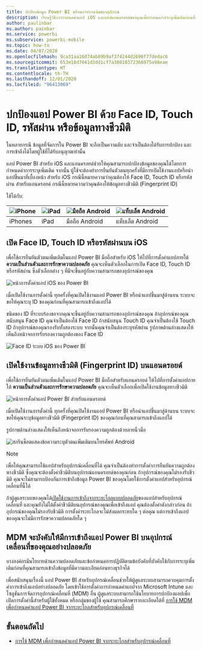 ```yaml
---
title: ปกป้องข้อมูล Power BI พร้อมการระบเดิมของอุปกรณ์
description: เรียนรู้วิธีการกำหนดค่าแอป iOS และแอปแอนดรอยด์ของคุณเพื่อกำหนดการระบุเพิ่มเติมก่อนที่คุณสามารถเข้าถึงข้อมูล Power BI ของคุณ
author: paulinbar
ms.author: painbar
ms.service: powerbi
ms.subservice: powerbi-mobile
ms.topic: how-to
ms.date: 04/07/2020
ms.openlocfilehash: 9ca31aa16d74ab89b9af374244d2696f77dedac6
ms.sourcegitcommit: 653e18d7041d3dd1cf7a38010372366975a98eae
ms.translationtype: HT
ms.contentlocale: th-TH
ms.lasthandoff: 12/01/2020
ms.locfileid: "96413069"
---
```

# <a name="protect-power-bi-app-with-face-id-touch-id-passcode-or-biometric-data"></a>ปกป้องแอป Power BI ด้วย Face ID, Touch ID, รหัสผ่าน หรือข้อมูลทางชีวมิติ 

ในหลายกรณี ข้อมูลที่จัดการใน Power BI จะถือเป็นความลับ และจำเป็นต้องได้รับการปกป้อง และการเข้าถึงได้โดยผู้ใช้ที่ได้รับอนุญาตเท่านั้น 

แอป Power BI สำหรับ iOS และแอนดรอยด์ช่วยให้คุณสามารถปกป้องข้อมูลของคุณได้โดยการกำหนดค่าการระบุเพิ่มเติม จากนั้น ผู้ใช้จะต้องทำการยืนยันตัวตนทุกครั้งที่มีการเปิดใช้งานแอปหรือนำแอปขึ้นมาที่เบื้องหน้า สำหรับ iOS กรณีนี้หมายความว่าคุณต้องให้ Face ID, Touch ID หรือรหัสผ่าน สำหรับแอนดรอยด์ กรณีนี้หมายความว่าคุณต้องให้ข้อมูลทางชีวมิติ (Fingerprint ID)

ใช้ได้กับ:

| ![iPhone](./media/mobile-native-secure-access/ios-logo-40-px.png) | ![iPad](./media/mobile-native-secure-access/ios-logo-40-px.png) | ![มือถือ Android](././media/mobile-native-secure-access/android-logo-40-px.png) | ![แท็บเล็ต Android](././media/mobile-native-secure-access/android-logo-40-px.png) |
|:--- |:--- |:--- |:--- |
|iPhones |iPad |มือถือ Android |แท็บเล็ต Android |

## <a name="turn-on-face-id-touch-id-or-passcode-on-ios"></a>เปิด Face ID, Touch ID หรือรหัสผ่านบน iOS

เพื่อใช้การยืนยันตัวตนเพิ่มเติมในแอป Power BI มือถือสำหรับ iOS ให้ไปที่การตั้งค่าแอปภายใต้ **ความเป็นส่วนตัวและการรักษาความปลอดภัย** คุณจะเห็นตัวเลือกในการเปิด Face ID, Touch ID หรือรหัสผ่าน ซึ่งตัวเลือกต่าง ๆ ที่มีจะขึ้นอยู่กับความสามารถของอุปกรณ์ของคุณ

![หน้าการตั้งค่าแอป iOS ของ Power BI](./media/mobile-native-secure-access/mobile-ios-native-secured-setting.png)

เมื่อเปิดใช้งานการตั้งค่านี้ ทุกครั้งที่คุณเปิดใช้งานแอป Power BI หรือนำแอปขึ้นมาสู่ด้านบน ระบบจะขอให้คุณระบุ ID ของคุณก่อนที่คุณสามารถเข้าถึงแอปได้

ชนิดของ ID ที่ระบบร้องขอจากคุณจะขึ้นอยู่กับความสามารถของอุปกรณ์ของคุณ ถ้าอุปกรณ์ของคุณสนับสนุน Face ID คุณจำเป็นต้องใช้ Face ID ถ้าสนับสนุน Touch ID คุณจำเป็นต้องใช้ Touch ID ถ้าอุปกรณ์ของคุณรองรับทั้งสองระบบ จากนั้นคุณจำเป็นต้องระบุรหัสผ่าน รูปภาพด้านล่างแสดงให้เห็นถึงหน้าจอการรับรองความถูกต้องของ Face ID

![Face ID ระบบ iOS ของ Power BI](./media/mobile-native-secure-access/mobile-ios-native-secured-faceid.png)

## <a name="turn-on-biometric-data-fingerprint-id-on-android"></a>เปิดใช้งานข้อมูลทางชีวมิติ (Fingerprint ID) บนแอนดรอยด์

เพื่อใช้การยืนยันตัวตนเพิ่มเติมในแอป Power BI มือถือสำหรับแอนดรอยด์ ให้ไปที่การตั้งค่าแอปภายใต้ **ความเป็นส่วนตัวและการรักษาความปลอดภัย** คุณจะเห็นตัวเลือกเพื่อเปิดใช้งานข้อมูลทางชีวมิติ

![หน้าการตั้งค่าแอป Power BI สำหรับแอนดรอยด์](./media/mobile-native-secure-access/mobile-android-native-secured-setting.png)

เมื่อเปิดใช้งานการตั้งค่านี้ ทุกครั้งที่คุณเปิดใช้งานแอป Power BI หรือนำแอปขึ้นมาสู่ด้านบน ระบบจะขอให้คุณระบุข้อมูลทางชีวมิติ (Fingerprint ID) ของคุณก่อนที่คุณสามารถเข้าถึงแอปได้

รูปภาพด้านล่างแสดงให้เห็นถึงหน้าจอการรับรองความถูกต้องด้วยลายนิ้วมือ

![สกรีนช็อตแสดงข้อความระบุตัวตนเพิ่มเติมบนโทรศัพท์ Android](./media/mobile-native-secure-access/mobile-android-native-secured-fingerprint-id.png)

>[!NOTE]
>เพื่อให้คุณสามารถใช้แอปสำหรับอุปกรณ์เคลื่อนที่ได้ คุณจำเป็นต้องทำการตั้งค่าการยืนยันความถูกต้องทางชีวมิติ ซึ่งคุณจะต้องตั้งค่าชีวมิติบนอุปกรณ์แอนดรอยด์ของคุณก่อน ถ้าอุปกรณ์ของคุณไม่รองรับชีวมิติ คุณจะไม่สามารถป้องกันการเข้าถึงข้อมูล Power BI ของคุณโดยใช้การตั้งค่าแอปสำหรับอุปกรณ์เคลื่อนที่นี้ได้
>
>ถ้าผู้ดูแลระบบของคุณได้[เปิดใช้งานการเข้าถึงจากระยะไกลแบบปลอดภัย](#mdm-enforcement-of-secure-access-to-your-power-bi-mobile-app)ของแอปสำหรับอุปกรณ์เคลื่อนที่ และคุณยังไม่ได้ตั้งค่าชีวมิติบนอุปกรณ์ของคุณเพื่อเข้าถึงแอป คุณต้องตั้งค่าดังกล่าวก่อน ถ้าอุปกรณ์ของคุณไม่รองรับชีวมิติ การตั้งค่าระยะไกลจะไม่ส่งผลกระทบใด ๆ ต่อคุณ แต่การเข้าถึงแอปของคุณจะไม่มีการรักษาความปลอดภัยใด ๆ

## <a name="mdm-enforcement-of-secure-access-to-your-power-bi-mobile-app"></a>MDM จะบังคับให้มีการเข้าถึงแอป Power BI บนอุปกรณ์เคลื่อนที่ของคุณอย่างปลอดภัย

บางองค์กรมีนโยบายด้านความปลอดภัยและข้อกำหนดการปฏิบัติตามข้อบังคับที่บังคับใช้กับการระบุเพิ่มเติมก่อนที่คุณสามารถเข้าถึงข้อมูลที่มีความละเอียดอ่อนทางธุรกิจได้

เพื่อสนับสนุนเรื่องนี้ แอป Power BI สำหรับอุปกรณ์เคลื่อนช่วยให้ผู้ดูแลระบบสามารถควบคุมการตั้งค่าการเข้าถึงแอปอย่างปลอดภัย โดยเข้าใช้การตั้งค่าการกำหนดค่าแอปจาก Microsoft Intune และโซลูชันการจัดการอุปกรณ์เคลื่อนที่ (MDM) อื่น ผู้ดูแลระบบสามารถใช้นโยบายการปกป้องแอปเพื่อเปิดการตั้งค่านี้สำหรับผู้ใช้ทั้งหมด หรือกลุ่มของผู้ใช้ คุณสามารถศึกษารายละเอียดได้ที่ [การใช้ MDM เพื่อกำหนดค่าแอป Power BI จากระยะไกลสำหรับอุปกรณ์เคลื่อนที่](mobile-app-configuration.md#data-protection-settings-ios-and-android)

## <a name="next-steps"></a>ขั้นตอนถัดไป
* [การใช้ MDM เพื่อกำหนดค่าแอป Power BI จากระยะไกลสำหรับอุปกรณ์เคลื่อนที่](mobile-app-configuration.md)
